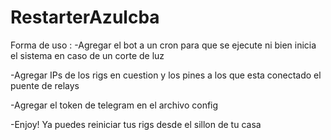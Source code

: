 # RestarterAzulcba

Forma de uso : 
  -Agregar el bot a un cron para que se ejecute ni bien inicia el sistema en caso de un corte de luz 
  
  -Agregar IPs de los rigs en cuestion y los pines a los que esta conectado el puente de relays
  
  -Agregar el token de telegram en el archivo config
  
  -Enjoy! Ya puedes reiniciar tus rigs desde el sillon de tu casa
